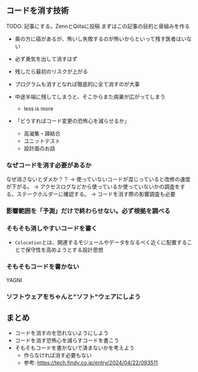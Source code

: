 ## コードを消す技術

TODO: 記事にする。ZennとQiitaに投稿
まずはこの記事の目的と骨組みを作る

- 奥の方に癌があるが、怖いし失敗するのが怖いからといって残す医者はいない
- 必ず勇気を出して消すはず
- 残したら最初のリスクが上がる
- プログラムも消すとなれば徹底的に全て消すのが大事
- 中途半端に残してしまうと、そこからまた病巣が広がってしまう
    - less is more

- 「どうすればコード変更の恐怖心を減らせるか」
  - 高凝集・疎結合
  - ユニットテスト
  - 設計面のお話

### なぜコードを消す必要があるか

なぜ消さないとダメか？？
-> 使っていないコードが混じっていると改修の速度が下がる。
-> アクセスログなどから使っているか使っていないかの調査をする。ステークホルダーに確認する。
-> コードを消す際の影響調査も必要

### 影響範囲を「予測」だけで終わらせない。必ず根拠を調べる

### そもそも消しやすいコードを書く

- `Colocation`とは、関連するモジュールやデータをなるべく近くに配置することで保守性を高めようとする設計思想

### そもそもコードを書かない

YAGNI

### ソフトウェアをちゃんと"ソフト"ウェアにしよう

## まとめ

- コードを消すのを恐れないようにしよう
- コードを消す恐怖心を減らすコードを書こう
- そもそもコードを書かないで済まないかを考えよう
  - 作らなければ消す必要もない
  - 参考: https://tech.findy.co.jp/entry/2024/04/22/093511
